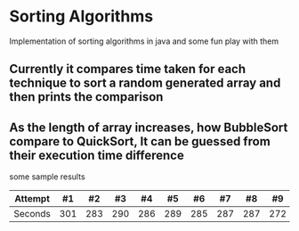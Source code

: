 # Sorting Algorithms
 Implementation of sorting algorithms in java and some fun play with them
 
 ## Currently it compares time taken for each technique to sort a random generated array and then prints the comparison
 ## As the length of array increases, how BubbleSort compare to QuickSort, It can be guessed from their execution time difference
 
 
 some sample results
 
 Attempt | #1 | #2 | #3 | #4 | #5 | #6 | #7 | #8 | #9 | #10 | #11
--- | --- | --- | --- |--- |--- |--- |--- |--- |--- |--- |---
Seconds | 301 | 283 | 290 | 286 | 289 | 285 | 287 | 287 | 272 | 276 | 269
 

